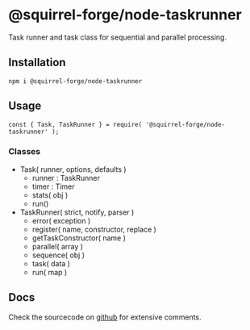 # @squirrel-forge/node-taskrunner

Task runner and task class for sequential and parallel processing.

## Installation

```
npm i @squirrel-forge/node-taskrunner

```

## Usage

```
const { Task, TaskRunner } = require( '@squirrel-forge/node-taskrunner' );
```

### Classes

 - Task( runner, options, defaults )
   - runner : TaskRunner
   - timer : Timer
   - stats( obj )
   - run()
 - TaskRunner( strict, notify, parser )
   - error( exception )
   - register( name, constructor, replace )
   - getTaskConstructor( name )
   - parallel( array )
   - sequence( obj )
   - task( data )
   - run( map )

## Docs

Check the sourcecode on [github](https://github.com/squirrel-forge/node-taskrunner) for extensive comments.
